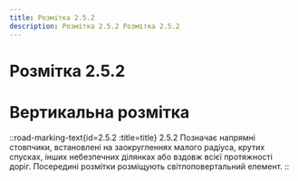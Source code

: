 ```yaml
---
title: Розмітка 2.5.2
description: Розмітка 2.5.2 Розмітка 2.5.2
---
```

# Розмітка 2.5.2
# Вертикальна розмітка
::road-marking-text{id=2.5.2 :title=title}
2.5.2 Позначає напрямні стовпчики, встановлені на заокругленнях малого радіуса, крутих спусках, інших небезпечних ділянках або вздовж всієї протяжності доріг.
Посередині розмітки розміщують світлоповертальний елемент.
::